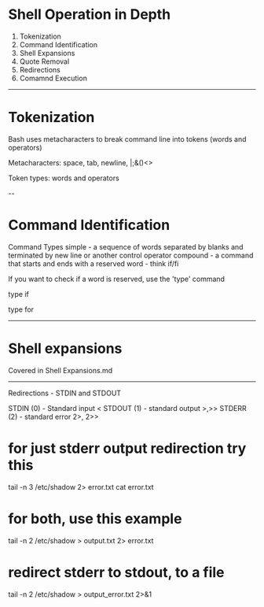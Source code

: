 # Shell Operation in Depth 

1. Tokenization
2. Command Identification 
3. Shell Expansions
4. Quote Removal
5. Redirections
6. Comamnd Execution 

---

# Tokenization 

Bash uses metacharacters to break command line into tokens (words and operators)

Metacharacters: space, tab, newline, |;&()<>

Token types: words and operators 


--

# Command Identification 

Command Types
    simple - a sequence of words separated by blanks and terminated by new line or another control operator
    compound - a command that starts and ends with a reserved word - think if/fi 

If you want to check if a word is reserved, use the 'type' command
 
type if 

type for 

---

# Shell expansions

Covered in Shell Expansions.md

---

Redirections - STDIN and STDOUT

STDIN  (0) - Standard input         <
STDOUT (1) - standard output        >,>>
STDERR (2) - standard error         2>, 2>>


# for just stderr output redirection try this
tail -n 3 /etc/shadow 2> error.txt 
cat error.txt

# for both, use this example
tail -n 2 /etc/shadow > output.txt 2> error.txt 

# redirect stderr to stdout, to a file
tail -n 2 /etc/shadow > output_error.txt 2>&1 